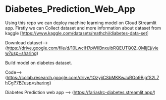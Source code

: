 # Diabetes_Prediction_Web_App
 
Using this repo we can deploy machine learning model on Cloud Streamlit app. Firstly we can Collect dataset and more information about dataset from kaggle [https://www.kaggle.com/datasets/mathchi/diabetes-data-set]

Download dataset--> (https://drive.google.com/file/d/10LwclH7pWIlBnxuibRQEUTQ0Z_0MIjEj/view?usp=sharing)

Build model on diabetes dataset.

Code--> (https://colab.research.google.com/drive/1OzyjjCSbMKKwJuROo9BigfS2L7hCgP7B?usp=sharing)

Diabetes Prediction web app --> (https://fariaslrc-diabetes.streamlit.app/)